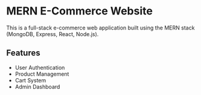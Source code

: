 # MERN E-Commerce Website

This is a full-stack e-commerce web application built using the MERN stack (MongoDB, Express, React, Node.js).

## Features
- User Authentication
- Product Management
- Cart System
- Admin Dashboard
